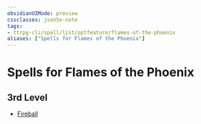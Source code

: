 ```yaml
---
obsidianUIMode: preview
cssclasses: json5e-note
tags:
- ttrpg-cli/spell/list/optfeature/flames-of-the-phoenix
aliases: ["Spells for Flames of the Phoenix"]
---
```

# Spells for Flames of the Phoenix

## 3rd Level

- [Fireball](Misc%20Files/CLI/compendium/spells/fireball-xphb.md "XPHB")